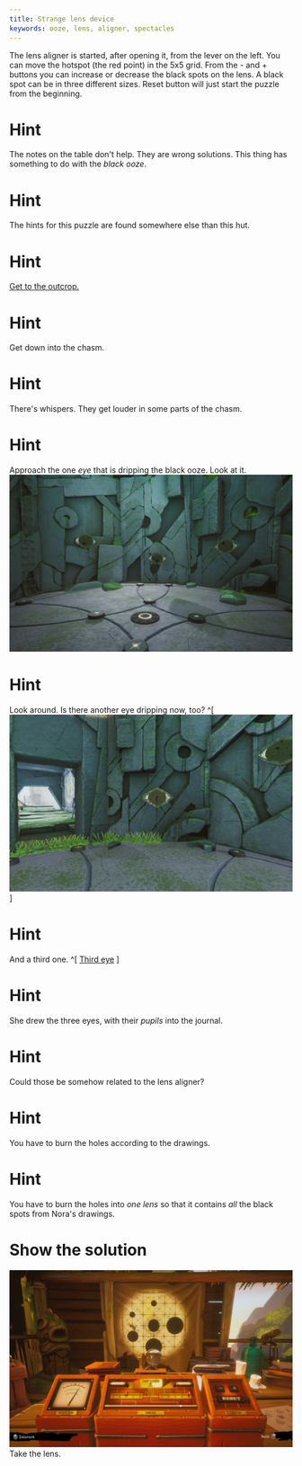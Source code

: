 ```yaml
---
title: Strange lens device
keywords: ooze, lens, aligner, spectacles
---
```


The lens aligner is started, after opening it, from the lever on the left. You can move the hotspot (the red point) in the 5x5 grid. From the - and + buttons you can increase or decrease the black spots on the lens. A black spot can be in three different sizes. Reset button will just start the puzzle from the beginning.

# Hint
The notes on the table don't help. They are wrong solutions. This thing has something to do with the *black ooze*.

# Hint
The hints for this puzzle are found somewhere else than this hut.

# Hint
[Get to the outcrop.](02-slab.md)

# Hint
Get down into the chasm.

# Hint
There's whispers. They get louder in some parts of the chasm.

# Hint
Approach the one *eye* that is dripping the black ooze. Look at it.
![Oozy eye](oozy_eye.jpg)

# Hint
Look around. Is there another eye dripping now, too? ^[ ![Second eye](second_eye.jpg) ]

# Hint
And a third one. ^[ [Third eye](third_eye.jpg) ]

# Hint
She drew the three eyes, with their *pupils* into the journal.

# Hint
Could those be somehow related to the lens aligner?

# Hint
You have to burn the holes according to the drawings.

# Hint
You have to burn the holes into *one lens* so that it contains *all* the black spots from Nora's drawings.

# Show the solution
![Correct lens aligner](lens_aligner.jpg)
Take the lens.

